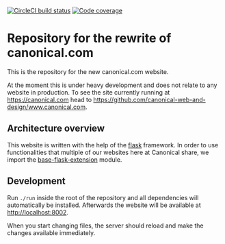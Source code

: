 [![CircleCI build status](https://circleci.com/gh/canonical-web-and-design/canonical.com.svg?style=svg)](https://circleci.com/gh/canonical-web-and-design/canonical.com) [![Code coverage](https://codecov.io/gh/canonical-web-and-design/canonical.com/branch/master/graph/badge.svg)](https://codecov.io/gh/canonical-web-and-design/canonical.com)


# Repository for the rewrite of canonical.com

This is the repository for the new canonical.com website.

At the moment this is under heavy development and does not relate to any website in production.
To see the site currently running at <https://canonical.com> head to <https://github.com/canonical-web-and-design/www.canonical.com>.

## Architecture overview

This website is written with the help of the [flask](http://flask.pocoo.org/) framework. In order to use functionalities that multiple of our websites here at Canonical share, we import the [base-flask-extension](https://github.com/canonical-web-and-design/canonicalwebteam.flask-base) module.


## Development

Run `./run` inside the root of the repository and all dependencies will automatically be installed. Afterwards the website will be available at <http://localhost:8002>.

When you start changing files, the server should reload and make the changes available immediately.
